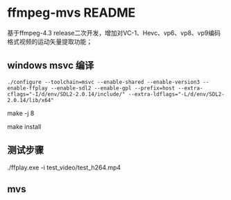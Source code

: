 ffmpeg-mvs README
=============

基于ffmpeg-4.3 release二次开发，增加对VC-1、Hevc、vp6、vp8、vp9编码格式视频的运动矢量提取功能；

## windows msvc 编译
  `./configure --toolchain=msvc --enable-shared --enable-version3 --enable-ffplay --enable-sdl2 --enable-gpl --prefix=host --extra-cflags="-I/d/env/SDL2-2.0.14/include/" --extra-ldflags="-L/d/env/SDL2-2.0.14/lib/x64"  `
  
  make -j 8
  
  make install

## 测试步骤
  ./ffplay.exe -i test_video/test_h264.mp4

## mvs
